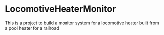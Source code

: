 # LocomotiveHeaterMonitor
This is a project to build a monitor system for a locomotive heater built from a pool heater for a railroad

